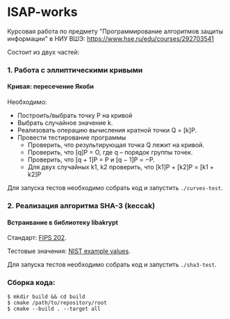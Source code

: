 # ISAP-works

Курсовая работа по предмету "Программирование алгоритмов защиты информации" в НИУ ВШЭ:
https://www.hse.ru/edu/courses/292703541

Состоит из двух частей:

### 1. Работа с эллиптическими кривыми
#### Кривая: пересечение Якоби
Необходимо:
  - Построить/выбрать точку P на кривой
  - Выбрать случайное значение k.
  - Реализовать операцию вычисления кратной точки Q = [k]P.
  - Провести тестирование программы
    - Проверить, что результирующая точка Q лежит на кривой.
    - Проверить, что [q]P = O, где q – порядок группы точек.
    - Проверить, что [q + 1]P = P и [q − 1]P = −P.
    - Для двух случайных k1, k2 проверить, что [k1]P + [k2]P = [k1 + k2]P
    
Для запуска тестов необходимо собрать код и запустить `./curves-test`.

### 2. Реализация алгоритма SHA-3 (keccak)
#### Встраивание в библиотеку libakrypt

Стандарт: [FIPS 202](https://nvlpubs.nist.gov/nistpubs/FIPS/NIST.FIPS.202.pdf "Ссылка на документ .pdf").

Тестовые значения: [NIST example values](https://csrc.nist.gov/projects/cryptographic-standards-and-guidelines/example-values "Ссылка на документ .pdf").

Для запуска тестов необходимо собрать код и запустить `./sha3-test`.

### Сборка кода:
```
$ mkdir build && cd build
$ cmake /path/to/repository/root
$ cmake --build . --target all
```

